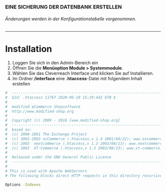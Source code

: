 ### EINE SICHERUNG DER DATENBANK ERSTELLEN
###### Änderungen werden in der Konfigurationstabelle vorgenommen.

---

# Installation
1. Loggen Sie sich in den Admin-Bereich ein
2. Öffnen Sie die **Menüoption Module > Systemmodule**.
3. Wählen Sie das Cleverreach Interface und klicken Sie auf Installieren.
4. Im Ordner **/interface** eine **.htaccess**-Datei mit folgendem Inhalt erstellen

```sh
#  -----------------------------------------------------------------------------------------
#  $Id: .htaccess 11767 2020-09-10 15:29:44Z GTB $
#
#  modified eCommerce Shopsoftware
#  http://www.modified-shop.org
#
#  Copyright (c) 2009 - 2016 [www.modified-shop.org]
#  -----------------------------------------------------------------------------------------
#  based on: 
#  (c) 2000-2001 The Exchange Project 
#  (c) 2002-2003 osCommerce (.htaccess,v 1.4 2001/04/22); www.oscommerce.com 
#  (c) 2003  nextcommerce (.htaccess,v 1.3 2003/08/13); www.nextcommerce.org 
#  (c) 2003  XT-Commerce (.htaccess,v 1.3 2003/08/13); www.xt-commerce.com
#
#  Released under the GNU General Public License 
#  -----------------------------------------------------------------------------------------
#
# This is used with Apache WebServers
# The following blocks direct HTTP requests in this directory recursively

Options -Indexes
```


